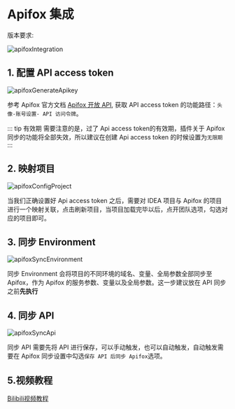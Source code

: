 # Apifox 集成

版本要求: <Badge text="2024.1.4+" />

![apifoxIntegration](/img/2024.1.4/apifoxIntegration.png)

## 1. 配置 API access token

![apifoxGenerateApikey](/img/features/apifoxGenerateApikey.png)

参考 Apifox 官方文档 [Apifox 开放 API](https://apifox.com/help/openapi), 获取 API access token 的功能路径：`头像-账号设置- API 访问令牌`。

::: tip 有效期
需要注意的是，过了 Api access token的有效期，插件关于 Apifox 同步的功能将全部失效，所以建议在创建 Api access token 的时候设置为`无限期`
:::

## 2. 映射项目

![apifoxConfigProject](/img/features/apifoxConfigProject.png)

当我们正确设置好 Api access token 之后，需要对 IDEA 项目与 Apifox 的项目进行一个映射关联，点击刷新项目，当项目加载完毕以后，点开团队选项，勾选对应的项目即可。

## 3. 同步 Environment

![apifoxSyncEnvironment](/img/features/apifoxSyncEnvironment.png)

同步 Environment 会将项目的不同环境的域名、变量、全局参数全部同步至 Apifox，作为 Apifox 的服务参数、变量以及全局参数。这一步建议放在 API 同步之前**先执行**

## 4. 同步 API

![apifoxSyncApi](/img/features/apifoxSyncApi.png)

同步 API 需要先将 API 进行保存，可以手动触发，也可以自动触发，自动触发需要在 Apifox 同步设置中勾选`保存 API 后同步 Apifox`选项。

## 5.视频教程
[Bilibili视频教程](https://www.bilibili.com/video/BV1pM4m1Q7c5)